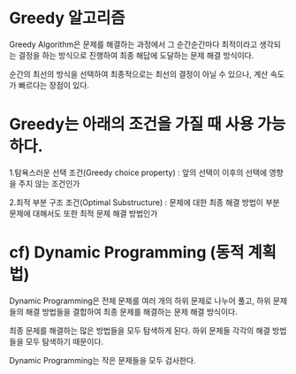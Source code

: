 # Greedy 알고리즘

Greedy Algorithm은 문제를 해결하는 과정에서 그 순간순간마다 최적이라고 생각되는 결정을 하는 방식으로 진행하여 최종 해답에 도달하는 문제 해결 방식이다.

순간의 최선의 방식을 선택하여 최종적으로는 최선의 결정이 아닐 수 있으나, 계산 속도가 빠르다는 장점이 있다.


# Greedy는 아래의 조건을 가질 때 사용 가능하다.

1.탐욕스러운 선택 조건(Greedy choice property) : 앞의 선택이 이후의 선택에 영향을 주지 않는 조건인가

2.최적 부분 구조 조건(Optimal Substructure) : 문제에 대한 최종 해결 방법이 부분 문제에 대해서도 또한 최적 문제 해결 방법인가



# cf) Dynamic Programming (동적 계획법)

Dynamic Programming은 전체 문제를 여러 개의 하위 문제로 나누어 풀고, 하위 문제들의 해결 방법들을 결합하여 최종 문제를 해결하는 문제 해결 방식이다.

최종 문제를 해결하는 많은 방법들을 모두 탐색하게 된다. 하위 문제들 각각의 해결 방법들을 모두 탐색하기 때문이다.

Dynamic Programming는 작은 문제들을 모두 검사한다.
